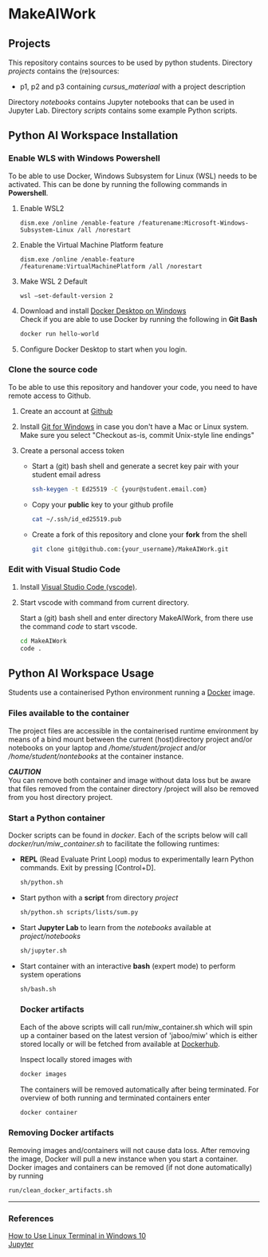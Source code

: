 # MakeAIWork

## Projects

This repository contains sources to be used by python students. Directory <i>projects</i> contains the (re)sources:
<ul>
<li>p1, p2 and p3</i> containing
<i>cursus_materiaal</i> with a project description
</ul>

Directory <i>notebooks</i> contains Jupyter notebooks that can be used in Jupyter Lab. Directory <i>scripts</i> contains some example Python scripts. 

## Python AI Workspace Installation

### Enable WLS with Windows Powershell
To be able to use Docker, Windows Subsystem for Linux (WSL) needs to be activated. This can be done by running the following commands in <b>Powershell</b>. 

<ol>

<li>

Enable WSL2
```pwsh
dism.exe /online /enable-feature /featurename:Microsoft-Windows-Subsystem-Linux /all /norestart
```

</li>

<li>

Enable the Virtual Machine Platform feature
```pwsh
dism.exe /online /enable-feature /featurename:VirtualMachinePlatform /all /norestart
```

</li>

<li>

Make WSL 2 Default
```pwsh
wsl –set-default-version 2
```

</li>

<li>

Download and install [Docker Desktop on Windows](https://desktop.docker.com/win/main/amd64/Docker%20Desktop%20Installer.exe)<br>
Check if you are able to use Docker by running the following in <b>Git Bash</b>
```sh
docker run hello-world
```
<li>

Configure Docker Desktop to start when you login.

</li>

</ol>

### Clone the source code
To be able to use this repository and handover your code, you need to have remote access to Github.

<ol>

<li>

Create an account at [Github](https://github.com) 

</li>

<li>

Install [Git for Windows](https://gitforwindows.org/) in case you don't have a Mac or Linux system. Make sure you select "Checkout as-is, commit Unix-style line endings"

</li>

<li>

Create a personal access token

<ul>
<li>

Start a (git) bash shell and generate a secret key pair with your student email adress

```sh
ssh-keygen -t Ed25519 -C {your@student.email.com}
```

</li>

<li>

Copy your <b>public</b> key to your github profile

```sh
cat ~/.ssh/id_ed25519.pub
```

</li>

<li>

Create a fork of this repository and clone your <b>fork</b> from the shell
```sh
git clone git@github.com:{your_username}/MakeAIWork.git
```

</li>

</ol>

### Edit with Visual Studio Code
<ol>

<li>

Install [Visual Studio Code (vscode)](https://code.visualstudio.com/). 

</li>

<li>

Start vscode with command from current directory.

Start a (git) bash shell and enter directory MakeAIWork, from there use the command <i>code</i> to start vscode.
```sh
cd MakeAIWork
code .
```

</li>

</ol>

## Python AI Workspace Usage
Students use a containerised Python environment running a [Docker](https://www.docker.com/) image. 

### Files available to the container
The project files are accessible in the containerised runtime environment by means of a bind mount between the current (host)directory project and/or notebooks on your laptop and <i>/home/student/project</i> and/or <i>/home/student/nontebooks</i> at the container instance.
<br>

***CAUTION***
<br>
You can remove both container and image without data loss but be aware that files removed from the container directory /project will also be removed from you host directory project.
<br>

### Start a Python container
Docker scripts can be found in <i>docker</i>. Each of the scripts below will call <i>docker/run/miw_container.sh</i> to facilitate the following runtimes:

<ul>

<li>

<b>REPL</b> (Read Evaluate Print Loop) modus to experimentally learn Python commands. Exit by pressing [Control+D].

```bash 
sh/python.sh
```

</li>

<li>

Start python with a <b>script</b> from directory <i>project</i>

```bash 
sh/python.sh scripts/lists/sum.py
```

</li>

<li>

Start <b>Jupyter Lab</b> to learn from the <i>notebooks</i> available at <i>project/notebooks</i>

```bash 
sh/jupyter.sh
```

</li>

<li>

Start container with an interactive <b>bash</b> (expert mode) to perform system operations

```sh
sh/bash.sh
```

### Docker artifacts
Each of the above scripts will call run/miw_container.sh which will spin up a container based on the latest version of 'jaboo/miw' which is either stored locally or will be fetched from available at [Dockerhub](https://hub.docker.com/repository/docker/jaboo/miw). 

Inspect locally stored images with
```sh
docker images
```

The containers will be removed automatically after being terminated. For overview of both running and terminated containers enter  
```sh
docker container
```

</li>

</ul>

### Removing Docker artifacts
Removing images and/containers will not cause data loss. After removing the image, Docker will pull a new instance when you start a container. 
Docker images and containers can be removed (if not done automatically) by running
```sh
run/clean_docker_artifacts.sh
```

---

### References
[How to Use Linux Terminal in Windows 10](https://allthings.how/how-to-use-linux-terminal-in-windows-10/)<br>
[Jupyter](https://jupyter.org/)

